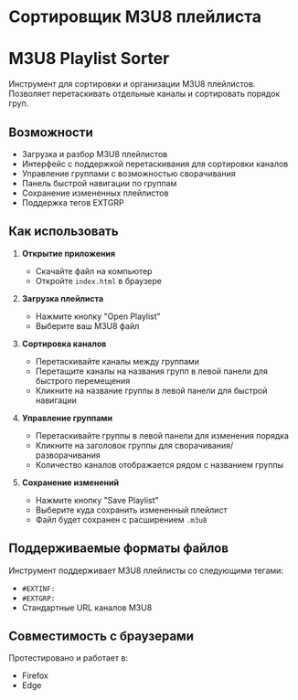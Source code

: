 # Сортировщик M3U8 плейлиста
# M3U8 Playlist Sorter

Инструмент для сортировки и организации M3U8 плейлистов. Позволяет перетаскивать отдельные каналы и сортировать порядок груп.

## Возможности

- Загрузка и разбор M3U8 плейлистов
- Интерфейс с поддержкой перетаскивания для сортировки каналов
- Управление группами с возможностью сворачивания
- Панель быстрой навигации по группам
- Сохранение измененных плейлистов
- Поддержка тегов EXTGRP

## Как использовать

1. **Открытие приложения**
   - Скачайте файл на компьютер
   - Откройте `index.html` в браузере

2. **Загрузка плейлиста**
   - Нажмите кнопку "Open Playlist"
   - Выберите ваш M3U8 файл

3. **Сортировка каналов**
   - Перетаскивайте каналы между группами
   - Перетащите каналы на названия групп в левой панели для быстрого перемещения
   - Кликните на название группы в левой панели для быстрой навигации

4. **Управление группами**
   - Перетаскивайте группы в левой панели для изменения порядка
   - Кликните на заголовок группы для сворачивания/разворачивания
   - Количество каналов отображается рядом с названием группы

5. **Сохранение изменений**
   - Нажмите кнопку "Save Playlist"
   - Выберите куда сохранить измененный плейлист
   - Файл будет сохранен с расширением `.m3u8`

## Поддерживаемые форматы файлов

Инструмент поддерживает M3U8 плейлисты со следующими тегами:
- `#EXTINF:`
- `#EXTGRP:`
- Стандартные URL каналов M3U8

## Совместимость с браузерами

Протестировано и работает в:
- Firefox
- Edge

